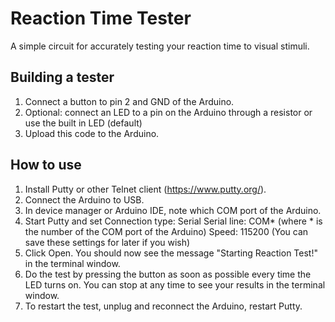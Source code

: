 # Reaction Time Tester
A simple circuit for accurately testing your reaction time to visual stimuli.

## Building a tester
1. Connect a button to pin 2 and GND of the Arduino.
2. Optional: connect an LED to a pin on the Arduino through a resistor or use the built in LED (default)
3. Upload this code to the Arduino.

## How to use
1. Install Putty or other Telnet client (https://www.putty.org/).
1. Connect the Arduino to USB.
2. In device manager or Arduino IDE, note which COM port of the Arduino.
3. Start Putty and set
       Connection type: Serial 
       Serial line: COM* (where * is the number of the COM port of the Arduino)
       Speed: 115200
   (You can save these settings for later if you wish)
4. Click Open. You should now see the message "Starting Reaction Test!" in the terminal window.
5. Do the test by pressing the button as soon as possible every time the LED turns on. You can stop
   at any time to see your results in the terminal window.
6. To restart the test, unplug and reconnect the Arduino, restart Putty.
